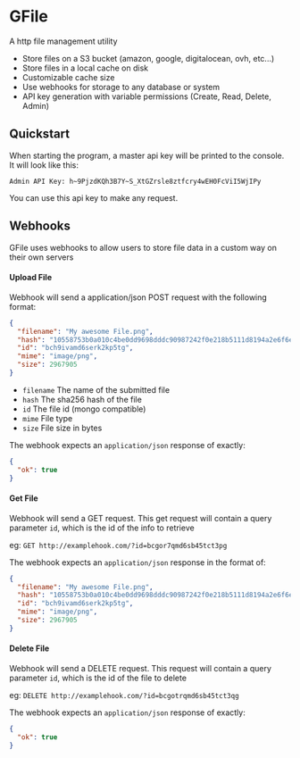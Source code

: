 # GFile

A http file management utility

- Store files on a S3 bucket (amazon, google, digitalocean, ovh, etc...)
- Store files in a local cache on disk
- Customizable cache size
- Use webhooks for storage to any database or system
- API key generation with variable permissions (Create, Read, Delete, Admin)

## Quickstart

When starting the program, a master api key will be printed to the console. It will look like this:

```
Admin API Key: h~9PjzdKQh3B7Y~S_XtGZrsle8ztfcry4wEH0FcViI5WjIPy
```

You can use this api key to make any request.

## Webhooks

GFile uses webhooks to allow users to store file data in a custom way on their own servers

#### Upload File

Webhook will send a application/json POST request with the following format:

```json
{
  "filename": "My awesome File.png",
  "hash": "10558753b0a010c4be0dd9698dddc90987242f0e218b5111d8194a2e6f6e5266",
  "id": "bch9ivamd6serk2kp5tg",
  "mime": "image/png",
  "size": 2967905
}
```

- `filename` The name of the submitted file
- `hash` The sha256 hash of the file
- `id` The file id (mongo compatible)
- `mime` File type
- `size` File size in bytes

The webhook expects an `application/json` response of exactly:

```json
{
  "ok": true
}
```

#### Get File

Webhook will send a GET request. This get request will contain a query parameter `id`, which is the id of the info to retrieve

eg: `GET http://examplehook.com/?id=bcgor7qmd6sb45tct3pg`

The webhook expects an `application/json` response in the format of:

```json
{
  "filename": "My awesome File.png",
  "hash": "10558753b0a010c4be0dd9698dddc90987242f0e218b5111d8194a2e6f6e5266",
  "id": "bch9ivamd6serk2kp5tg",
  "mime": "image/png",
  "size": 2967905
}
```

#### Delete File

Webhook will send a DELETE request. This request will contain a query parameter `id`, which is the id of the file to delete

eg: `DELETE http://examplehook.com/?id=bcgotrqmd6sb45tct3qg`

The webhook expects an `application/json` response of exactly:

```json
{
  "ok": true
}
```
